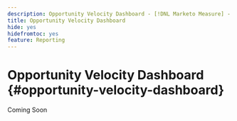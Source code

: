 ```yaml
---
description: Opportunity Velocity Dashboard - [!DNL Marketo Measure] - Product
title: Opportunity Velocity Dashboard
hide: yes
hidefromtoc: yes
feature: Reporting
---
```

# Opportunity Velocity Dashboard {#opportunity-velocity-dashboard}

Coming Soon
